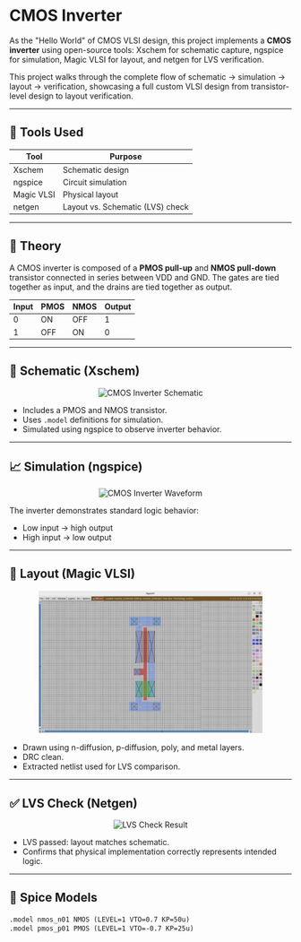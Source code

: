# CMOS Inverter

As the "Hello World" of CMOS VLSI design, this project implements a **CMOS inverter** using open-source tools: Xschem for schematic capture, ngspice for simulation, Magic VLSI for layout, and netgen for LVS verification.

This project walks through the complete flow of schematic → simulation → layout → verification, showcasing a full custom VLSI design from transistor-level design to layout verification.

---

## 🔧 Tools Used

| Tool     | Purpose |
|----------|---------|
| Xschem   | Schematic design |
| ngspice  | Circuit simulation |
| Magic VLSI | Physical layout |
| netgen   | Layout vs. Schematic (LVS) check |

---

## 🧠 Theory

A CMOS inverter is composed of a **PMOS pull-up** and **NMOS pull-down** transistor connected in series between VDD and GND. The gates are tied together as input, and the drains are tied together as output.

| Input | PMOS | NMOS | Output |
|-------|------|------|--------|
| 0     | ON   | OFF  | 1      |
| 1     | OFF  | ON   | 0      |

---

## 📐 Schematic (Xschem)

<p align="center">
  <img src="images/inverter_schematic.png" alt="CMOS Inverter Schematic" width="500"/>
</p>

- Includes a PMOS and NMOS transistor.
- Uses `.model` definitions for simulation.
- Simulated using ngspice to observe inverter behavior.

---

## 📈 Simulation (ngspice)

<p align="center">
  <img src="images/inverter_waveform.png" alt="CMOS Inverter Waveform" width="600"/>
</p>

The inverter demonstrates standard logic behavior:
- Low input → high output
- High input → low output

---

## 🧱 Layout (Magic VLSI)

<p align="center">
  <img src="CMOSInverter/CMOSInverterLayout.png" alt="CMOS Inverter Layout" width="400"/>
</p>

- Drawn using n-diffusion, p-diffusion, poly, and metal layers.
- DRC clean.
- Extracted netlist used for LVS comparison.

---

## ✅ LVS Check (Netgen)

<p align="center">
  <img src="images/lvs_result.png" alt="LVS Check Result" width="500"/>
</p>

- LVS passed: layout matches schematic.
- Confirms that physical implementation correctly represents intended logic.

---

## 🧪 Spice Models

```spice
.model nmos_n01 NMOS (LEVEL=1 VTO=0.7 KP=50u)
.model pmos_p01 PMOS (LEVEL=1 VTO=-0.7 KP=25u)
